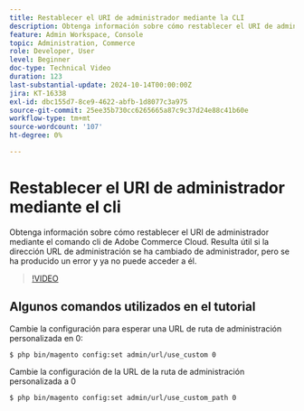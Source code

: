 ```yaml
---
title: Restablecer el URI de administrador mediante la CLI
description: Obtenga información sobre cómo restablecer el URI de administrador en la CLI de Adobe Commerce Cloud. Este método es útil cuando los cambios en la URL de administración causan problemas de acceso.
feature: Admin Workspace, Console
topic: Administration, Commerce
role: Developer, User
level: Beginner
doc-type: Technical Video
duration: 123
last-substantial-update: 2024-10-14T00:00:00Z
jira: KT-16338
exl-id: dbc155d7-8ce9-4622-abfb-1d8077c3a975
source-git-commit: 25ee35b730cc6265665a87c9c37d24e88c41b60e
workflow-type: tm+mt
source-wordcount: '107'
ht-degree: 0%

---
```


# Restablecer el URI de administrador mediante el cli

Obtenga información sobre cómo restablecer el URI de administrador mediante el comando cli de Adobe Commerce Cloud. Resulta útil si la dirección URL de administración se ha cambiado de administrador, pero se ha producido un error y ya no puede acceder a él.

>[!VIDEO](https://video.tv.adobe.com/v/3439695/?learn=on&captions=spa)

## Algunos comandos utilizados en el tutorial

Cambie la configuración para esperar una URL de ruta de administración personalizada en 0:

`$ php bin/magento config:set admin/url/use_custom 0`

Cambie la configuración de la URL de la ruta de administración personalizada a 0

`$ php bin/magento config:set admin/url/use_custom_path 0`
